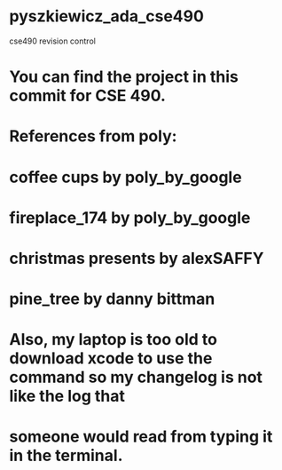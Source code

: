 # pyszkiewicz_ada_cse490
cse490 revision control

# You can find the project in this commit for CSE 490.
# References from poly:
# coffee cups by poly_by_google
# fireplace_174 by poly_by_google
# christmas presents by alexSAFFY
# pine_tree by danny bittman
# Also, my laptop is too old to download xcode to use the command so my changelog is not like the log that 
# someone would read from typing it in the terminal. 